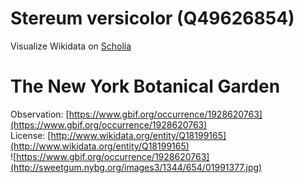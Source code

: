 
Stereum versicolor (Q49626854)
==============================
  
Visualize Wikidata on [Scholia](https://scholia.toolforge.org/taxon/Q49626854)
# The New York Botanical Garden
  
Observation: [https://www.gbif.org/occurrence/1928620763](https://www.gbif.org/occurrence/1928620763)  
License: [http://www.wikidata.org/entity/Q18199165](http://www.wikidata.org/entity/Q18199165)  
![https://www.gbif.org/occurrence/1928620763](http://sweetgum.nybg.org/images3/1344/654/01991377.jpg)